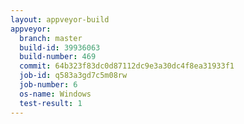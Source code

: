 ```yaml
---
layout: appveyor-build
appveyor:
  branch: master
  build-id: 39936063
  build-number: 469
  commit: 64b323f83dc0d87112dc9e3a30dc4f8ea31933f1
  job-id: q583a3gd7c5m08rw
  job-number: 6
  os-name: Windows
  test-result: 1
---
```

